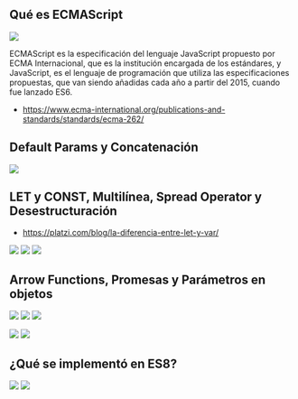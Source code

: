 ## Qué es ECMAScript

![](https://static.platzi.com/media/user_upload/Ecmascript-1-fed823a0-1c2e-47e1-86db-1415e9b5cf59.jpg)

ECMAScript es la especificación del lenguaje JavaScript propuesto por ECMA Internacional, que es la institución encargada de los estándares, y JavaScript, es el lenguaje de programación que utiliza las especificaciones propuestas, que van siendo añadidas cada año a partir del 2015, cuando fue lanzado ES6.
* https://www.ecma-international.org/publications-and-standards/standards/ecma-262/

## Default Params y Concatenación

![](https://static.platzi.com/media/user_upload/concatenar-114428ac-0a8f-4b62-873f-c56150d36e39.jpg)

## LET y CONST, Multilínea, Spread Operator y Desestructuración
* https://platzi.com/blog/la-diferencia-entre-let-y-var/

![](https://static.platzi.com/media/user_upload/const-vs-let-vs-var-f3270d36-0e39-4e0d-8ed1-2681991b84b2.jpg)
![](https://static.platzi.com/media/user_upload/clase3-f6295861-ee62-441c-9e2c-a77ce80e138c.jpg)
![](https://static.platzi.com/media/user_upload/screencapture-notion-so-LET-y-CONST-Multil-nea-Spread-Operator-y-Desestructuraci-n-bb6819677ce141b5a7579db302fb0369-2020-07-19-00_18_54-aacaa34f-f167-4bbe-9e3a-06a3f5b5df55.jpg)

## Arrow Functions, Promesas y Parámetros en objetos

![](https://static.platzi.com/media/user_upload/promesas%20y%20arrow-1c9f187c-8225-407b-955c-8ddcf7c55e1a.jpg)
![](https://static.platzi.com/media/user_upload/clase4-672ff552-c1f4-480c-b72e-72a5ec231146.jpg)
![](https://static.platzi.com/media/user_upload/screencapture-notion-so-Arrow-Functions-Promesas-y-Par-metros-en-objetos-7888048977474e55bb31b693523aaef9-2020-07-19-04_31_17-aa5bd09b-03de-411c-85fd-477629c1d153.jpg)

![](https://static.platzi.com/media/user_upload/Captura%20de%20Pantalla%202021-12-31%20a%20la%28s%29%2017.01.29-178ff2d6-0f7c-4b13-a8b1-fda33e4d4078.jpg)
![](https://static.platzi.com/media/user_upload/Captura%20de%20Pantalla%202021-12-31%20a%20la%28s%29%2017.02.01-4deba3a3-d486-4d45-93db-20700c1c0daf.jpg)

## ¿Qué se implementó en ES8?

![](https://static.platzi.com/media/user_upload/es8-ecebde83-3dfb-463d-bc7b-634fdfd3db7c.jpg)
![](https://static.platzi.com/media/user_upload/screencapture-notion-so-ES8-a9139c36e71c493c83c8dc39a46068b4-2020-07-20-02_11_38-5eca0fac-491d-481b-8f9f-17ddd27c3448.jpg)

